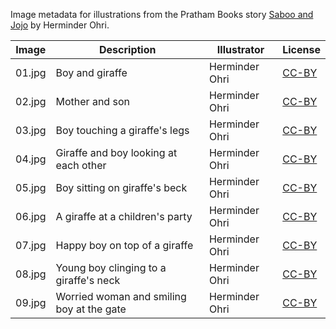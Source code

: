 Image metadata for illustrations from the Pratham Books story [Saboo and Jojo](https://storyweaver.org.in/stories/1017-saboo-and-jojo) by Herminder Ohri.

Image | Description | Illustrator | License
----- | ----------- | ----------- | -------
01.jpg | Boy and giraffe | Herminder Ohri | [CC-BY](https://creativecommons.org/licenses/by/4.0/)
02.jpg | Mother and son | Herminder Ohri | [CC-BY](https://creativecommons.org/licenses/by/4.0/)
03.jpg | Boy touching a giraffe's legs | Herminder Ohri | [CC-BY](https://creativecommons.org/licenses/by/4.0/)
04.jpg | Giraffe and boy looking at each other | Herminder Ohri | [CC-BY](https://creativecommons.org/licenses/by/4.0/)
05.jpg | Boy sitting on giraffe's beck | Herminder Ohri | [CC-BY](https://creativecommons.org/licenses/by/4.0/)
06.jpg | A giraffe at a children's party | Herminder Ohri | [CC-BY](https://creativecommons.org/licenses/by/4.0/)
07.jpg | Happy boy on top of a giraffe | Herminder Ohri | [CC-BY](https://creativecommons.org/licenses/by/4.0/)
08.jpg | Young boy clinging to a giraffe's neck | Herminder Ohri | [CC-BY](https://creativecommons.org/licenses/by/4.0/)
09.jpg | Worried woman and smiling boy at the gate | Herminder Ohri | [CC-BY](https://creativecommons.org/licenses/by/4.0/)